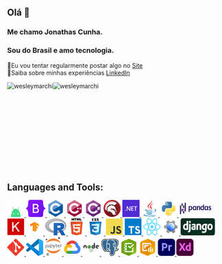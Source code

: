 
## Olá 👋
### Me chamo Jonathas Cunha.
### Sou do Brasil e amo tecnologia.

📝Eu vou tentar regularmente postar algo no [Site](https://jnths.com.br)<br />
📄Saiba sobre minhas experiências [LinkedIn](https://linkedin.com/in/jonathas-lima-cunha-60070839/)
<!--<p align="right"> <img src="https://komarev.com/ghpvc/?username=patocg&label=Profile%20views&color=0e75b6&style=flat" alt="anysinc-solutions" /> </p>-->
<div>
    <p>
        <img align="left" src="https://github-readme-stats.vercel.app/api?username=patocg&show_icons=true&locale=en" alt="wesleymarchi" />
    </p>
    <p>
        <img align="left" src="https://github-readme-stats.vercel.app/api/top-langs?username=patocg&show_icons=true&locale=en&layout=compact" alt="wesleymarchi" />
    </p>
    <br />
</div>

<br />
<br />
<br />
<br />
<br />
<br />
<br />
<br />
<br />
<br />
<br />

## Languages and Tools:

<p align="left">
    <a href="https://www.android.com/" target="_blank">
        <img src="icons/android.svg" alt="Android" width="40" height="40" />
    </a>
    <a href="https://getbootstrap.com/" target="_blank">
        <img src="icons/bootstrap.svg" alt="Bootstrap" width="45" height="40" />
    </a>
    <a href="https://www.cprogramming.com/" target="_blank" rel="noreferrer"> 
        <img src="icons/c.svg" alt="C" width="40" height="40" /> 
    </a> 
    <a href="https://www.w3schools.com/cpp/" target="_blank" rel="noreferrer"> 
        <img src="icons/cplusplus.svg" alt="C Plus Plus" width="40" height="40" /> 
    </a>  
    <a href="https://www.w3schools.com/cs/" target="_blank" rel="noreferrer"> 
        <img src="icons/csharp.svg" alt="C Sharp" width="40" height="40" /> 
    </a> 
    <a href="https://www.embarcadero.com/" target="_blank" rel="noreferrer"> 
        <img src="icons/delphi.webp" alt="Delphi" width="40" height="40" /> 
    </a> 
    <a href="https://dotnet.microsoft.com/" target="_blank" rel="noreferrer"> 
        <img src="icons/dotnet.svg" alt="Dot Net" width="40" height="40" /> 
    </a> 
    <a href="https://www.java.com" target="_blank" rel="noreferrer"> 
        <img src="icons/java.svg" alt="Java" width="40" height="40" /> 
    </a> 
    <a href="https://www.python.org" target="_blank" rel="noreferrer"> 
        <img src="icons/python.svg" alt="Python" width="40" height="40" /> 
    </a> 
    <a href="https://pandas.pydata.org/" target="_blank" rel="noreferrer"> 
        <img src="icons/pandas.svg" alt="Pandas" width="80" height="40" /> 
    </a> 
    <a href="https://keras.io/" target="_blank" rel="noreferrer"> 
        <img src="icons/keraslogo.png" alt="Keras" width="40" height="40" /> 
    </a> 
    <a href="https://www.tensorflow.org" target="_blank" rel="noreferrer"> 
        <img src="icons/tensorflow.svg" alt="TensorFlow" width="40" height="40" /> 
    </a> 
    <a href="https://www.r-project.org/" target="_blank" rel="noreferrer"> 
        <img src="icons/r.svg" alt="R" width="50" height="40" /> 
    </a> 
    <a href="https://www.w3.org/html/" target="_blank" rel="noreferrer"> 
        <img src="icons/html5.svg" alt="HTML5" width="40" height="40" /> 
    </a>
    <a href="https://www.w3schools.com/css/" target="_blank" rel="noreferrer"> 
        <img src="icons/css3.svg" alt="CSS3" width="40" height="40" /> 
    </a> 
    <a href="https://developer.mozilla.org/en-US/docs/Web/JavaScript" target="_blank" rel="noreferrer"> 
        <img src="icons/javascript.svg" alt="JavaScript" width="40" height="40" /> 
    </a> 
    <a href="https://www.typescriptlang.org/" target="_blank" rel="noreferrer"> 
        <img src="icons/typescript.svg" alt="TypeScript" width="40" height="40" /> 
    </a> 
    <a href="https://reactjs.org/" target="_blank" rel="noreferrer"> 
        <img src="icons/react.svg" alt="React" width="40" height="40" /> 
    </a> 
    <a href="https://earthengine.google.com/" target="_blank" rel="noreferrer"> 
        <img src="icons/gee.png" alt="Google Earth Engine" width="40" height="40" /> 
    </a> 
    <a href="https://www.djangoproject.com/" target="_blank" rel="noreferrer"> 
        <img src="icons/django.svg" alt="Django" width="80" height="40" /> 
    </a> 
    <a href="https://git-scm.com/" target="_blank" rel="noreferrer"> 
        <img src="icons/git.svg" alt="Git" width="40" height="40"/> 
    </a> 
    <a href="https://code.visualstudio.com/brand" target="_blank" rel="noreferrer"> 
        <img src="icons/vscode.png" alt="VSCode" width="40" height="40" /> 
    </a> 
    <a href="https://jupyter.org/" target="_blank" rel="noreferrer"> 
        <img src="icons/jupyter.png" alt="Jupyter" width="40" height="45" /> 
    </a> 
    <a href="https://cloud.google.com" target="_blank" rel="noreferrer"> 
        <img src="icons/gcloud.jpg" alt="Google Cloud" width="40" height="40" /> 
    </a> 
    <a href="https://nodejs.org" target="_blank" rel="noreferrer"> 
        <img src="icons/nodejs.png" alt="nodejs" width="40" height="40" /> 
    </a> 
    <a href="https://www.postgresql.org" target="_blank" rel="noreferrer"> 
        <img src="icons/postgresql.png" alt="PostgreSQL" width="40" height="40" /> 
    </a> 
    <a href="https://survey123.arcgis.com/" target="_blank" rel="noreferrer"> 
        <img src="icons/survey123.png" alt="Survey123" width="40" height="40" /> 
    </a> 
    <a href="https://www.esri.com/en-us/arcgis/products/arcgis-dashboards/overview" target="_blank" rel="noreferrer"> 
        <img src="icons/arcgisdashboards.png" alt="ArcGis Dashboards" width="40" height="40" /> 
    </a> 
    <a href="https://www.adobe.com/za/products/premiere.html" target="_blank" rel="noreferrer"> 
        <img src="icons/premiere.svg" alt="Adobe Premiere" width="40" height="40" /> 
    </a> 
    <a href="https://www.adobe.com/products/xd.html" target="_blank" rel="noreferrer"> 
        <img src="icons/xd.svg" alt="Adobe XD" width="40" height="40" /> 
    </a>
</p>

<!--
**patocg/patocg** is a ✨ _special_ ✨ repository because its `README.md` (this file) appears on your GitHub profile.

Here are some ideas to get you started:

- 🔭 I’m currently working on ...
- 🌱 I’m currently learning ...
- 👯 I’m looking to collaborate on ...
- 🤔 I’m looking for help with ...
- 💬 Ask me about ...
- 📫 How to reach me: ...
- 😄 Pronouns: ...
- ⚡ Fun fact: ...
-->
